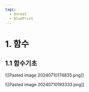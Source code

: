 ```yaml
---
tags:
  - Unreal
  - BluePrint
---
```

# 1. 함수

## 1.1 함수기초

![[Pasted image 20240710174835.png]]

![[Pasted image 20240710193333.png]]
